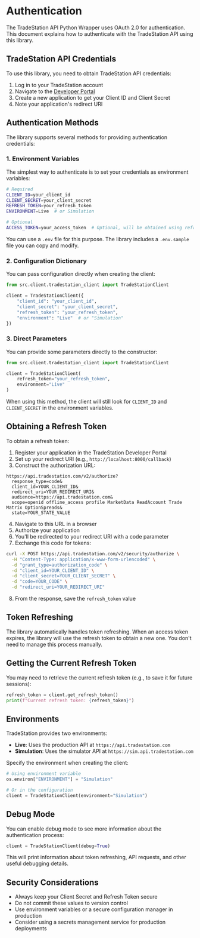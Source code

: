 # Authentication

The TradeStation API Python Wrapper uses OAuth 2.0 for authentication. This document explains how to authenticate with the TradeStation API using this library.

## TradeStation API Credentials

To use this library, you need to obtain TradeStation API credentials:

1. Log in to your TradeStation account
2. Navigate to the [Developer Portal](https://developer.tradestation.com/)
3. Create a new application to get your Client ID and Client Secret
4. Note your application's redirect URI

## Authentication Methods

The library supports several methods for providing authentication credentials:

### 1. Environment Variables

The simplest way to authenticate is to set your credentials as environment variables:

```bash
# Required
CLIENT_ID=your_client_id
CLIENT_SECRET=your_client_secret
REFRESH_TOKEN=your_refresh_token
ENVIRONMENT=Live  # or Simulation

# Optional
ACCESS_TOKEN=your_access_token  # Optional, will be obtained using refresh token if not provided
```

You can use a `.env` file for this purpose. The library includes a `.env.sample` file you can copy and modify.

### 2. Configuration Dictionary

You can pass configuration directly when creating the client:

```python
from src.client.tradestation_client import TradeStationClient

client = TradeStationClient({
    "client_id": "your_client_id",
    "client_secret": "your_client_secret",
    "refresh_token": "your_refresh_token",
    "environment": "Live"  # or "Simulation"
})
```

### 3. Direct Parameters

You can provide some parameters directly to the constructor:

```python
from src.client.tradestation_client import TradeStationClient

client = TradeStationClient(
    refresh_token="your_refresh_token",
    environment="Live"
)
```

When using this method, the client will still look for `CLIENT_ID` and `CLIENT_SECRET` in the environment variables.

## Obtaining a Refresh Token

To obtain a refresh token:

1. Register your application in the TradeStation Developer Portal
2. Set up your redirect URI (e.g., `http://localhost:8000/callback`)
3. Construct the authorization URL:

```
https://api.tradestation.com/v2/authorize?
  response_type=code&
  client_id=YOUR_CLIENT_ID&
  redirect_uri=YOUR_REDIRECT_URI&
  audience=https://api.tradestation.com&
  scope=openid offline_access profile MarketData ReadAccount Trade Matrix OptionSpreads&
  state=YOUR_STATE_VALUE
```

4. Navigate to this URL in a browser
5. Authorize your application
6. You'll be redirected to your redirect URI with a code parameter
7. Exchange this code for tokens:

```bash
curl -X POST https://api.tradestation.com/v2/security/authorize \
  -H "Content-Type: application/x-www-form-urlencoded" \
  -d "grant_type=authorization_code" \
  -d "client_id=YOUR_CLIENT_ID" \
  -d "client_secret=YOUR_CLIENT_SECRET" \
  -d "code=YOUR_CODE" \
  -d "redirect_uri=YOUR_REDIRECT_URI"
```

8. From the response, save the `refresh_token` value

## Token Refreshing

The library automatically handles token refreshing. When an access token expires, the library will use the refresh token to obtain a new one. You don't need to manage this process manually.

## Getting the Current Refresh Token

You may need to retrieve the current refresh token (e.g., to save it for future sessions):

```python
refresh_token = client.get_refresh_token()
print(f"Current refresh token: {refresh_token}")
```

## Environments

TradeStation provides two environments:

- **Live**: Uses the production API at `https://api.tradestation.com`
- **Simulation**: Uses the simulator API at `https://sim.api.tradestation.com`

Specify the environment when creating the client:

```python
# Using environment variable
os.environ["ENVIRONMENT"] = "Simulation"

# Or in the configuration
client = TradeStationClient(environment="Simulation")
```

## Debug Mode

You can enable debug mode to see more information about the authentication process:

```python
client = TradeStationClient(debug=True)
```

This will print information about token refreshing, API requests, and other useful debugging details.

## Security Considerations

- Always keep your Client Secret and Refresh Token secure
- Do not commit these values to version control
- Use environment variables or a secure configuration manager in production
- Consider using a secrets management service for production deployments 
